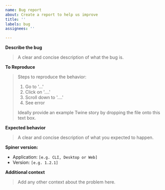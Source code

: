 ```yaml
---
name: Bug report
about: Create a report to help us improve
title: ''
labels: bug
assignees: ''

---
```


**Describe the bug**

> A clear and concise description of what the bug is.

**To Reproduce**

> Steps to reproduce the behavior:
>
> 1. Go to '...'
> 2. Click on '....'
> 3. Scroll down to '....'
> 4. See error
>
> Ideally provide an example Twine story by dropping the file onto this text box.

**Expected behavior**

> A clear and concise description of what you expected to happen.

**Spiner version:**

- Application: `[e.g. CLI, Desktop or Web]`
- Version: `[e.g. 1.2.1]`

**Additional context**

> Add any other context about the problem here.
